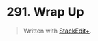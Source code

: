# 291. Wrap Up


> Written with [StackEdit+](https://stackedit.net/).



<!--stackedit_data:
eyJoaXN0b3J5IjpbMTYwOTA0OTI0NF19
-->